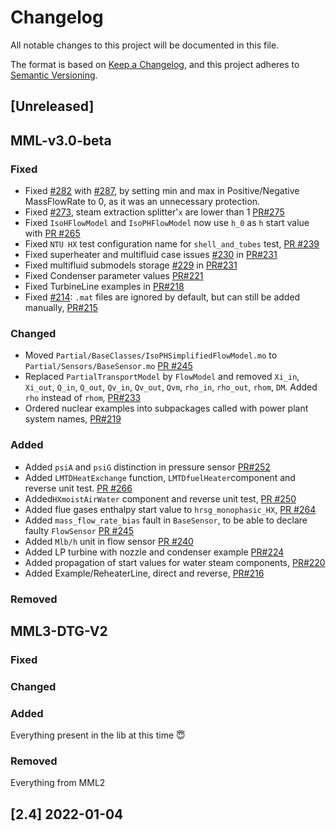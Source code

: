 # Changelog

All notable changes to this project will be documented in this file.

The format is based on [Keep a Changelog](https://keepachangelog.com/en/1.0.0/),
and this project adheres to [Semantic Versioning](https://semver.org/spec/v2.0.0.html).

## [Unreleased]

## MML-v3.0-beta

### Fixed <!--Make sure to add a link to the PR and issues related to your change-->
 - Fixed [#282](https://github.com/Metroscope-dev/metroscope-modeling-library/issues/282) with [#287](https://github.com/Metroscope-dev/metroscope-modeling-library/issues/287), by setting min and max in Positive/Negative MassFlowRate to 0, as it was an unnecessary protection.
 - Fixed [#273](https://github.com/Metroscope-dev/metroscope-modeling-library/issues/273), steam extraction splitter'`x` are lower than 1 [PR#275](https://github.com/Metroscope-dev/metroscope-modeling-library/pull/275)
 - Fixed `IsoHFlowModel` and `IsoPHFlowModel` now use `h_0` as `h` start value with [PR #265]([url](https://github.com/Metroscope-dev/metroscope-modeling-library/pull/265))
 - Fixed `NTU HX` test configuration name for `shell_and_tubes` test, [PR #239](https://github.com/Metroscope-dev/metroscope-modeling-library/pull/239)
 - Fixed superheater and multifluid case issues [#230](https://github.com/Metroscope-dev/metroscope-modeling-library/issues/230) in [PR#231](https://github.com/Metroscope-dev/metroscope-modeling-library/pull/231)
 - Fixed multifluid submodels storage [#229](https://github.com/Metroscope-dev/metroscope-modeling-library/issues/229) in [PR#231](https://github.com/Metroscope-dev/metroscope-modeling-library/pull/231)
 - Fixed Condenser parameter values [PR#221](https://github.com/Metroscope-dev/metroscope-modeling-library/pull/221)
 - Fixed TurbineLine examples in [PR#218](https://github.com/Metroscope-dev/metroscope-modeling-library/pull/218)
 - Fixed [#214](https://github.com/Metroscope-dev/metroscope-modeling-library/issues/214): `.mat` files are ignored by default, but can still be added manually, [PR#215](https://github.com/Metroscope-dev/metroscope-modeling-library/pull/215)

### Changed <!--Make sure to add a link to the PR and issues related to your change-->
 - Moved `Partial/BaseClasses/IsoPHSimplifiedFlowModel.mo` to `Partial/Sensors/BaseSensor.mo` [PR #245](https://github.com/Metroscope-dev/metroscope-modeling-library/pull/245)
 - Replaced `PartialTransportModel` by `FlowModel` and removed `Xi_in`, `Xi_out`, `Q_in`, `Q_out`, `Qv_in`, `Qv_out`, `Qvm`, `rho_in`, `rho_out`, `rhom`, `DM`. Added `rho` instead of `rhom`, [PR#233](https://github.com/Metroscope-dev/metroscope-modeling-library/pull/233)
 - Ordered nuclear examples into subpackages called with power plant system names, [PR#219](https://github.com/Metroscope-dev/metroscope-modeling-library/pull/219)

### Added <!--Make sure to add a link to the PR and issues related to your change-->
 - Added `psiA` and `psiG` distinction in pressure sensor [PR#252](https://github.com/Metroscope-dev/metroscope-modeling-library/pull/252)
 - Added `LMTDHeatExchange` function, `LMTDfuelHeater`component and reverse unit test. [PR #266](https://github.com/Metroscope-dev/metroscope-modeling-library/pull/266)
 - Added`HXmoistAirWater` component and reverse unit test, [PR #250](https://github.com/Metroscope-dev/metroscope-modeling-library/pull/250) 
 - Added flue gases enthalpy start value to `hrsg_monophasic_HX`, [PR #264](https://github.com/Metroscope-dev/metroscope-modeling-library/pull/264)
 - Added `mass_flow_rate_bias` fault in `BaseSensor`, to be able to declare faulty `FlowSensor` [PR #245](https://github.com/Metroscope-dev/metroscope-modeling-library/pull/245)
 - Added `Mlb/h` unit in flow sensor [PR #240](https://github.com/Metroscope-dev/metroscope-modeling-library/pull/240)
 - Added LP turbine with nozzle and condenser example [PR#224](https://github.com/Metroscope-dev/metroscope-modeling-library/pull/224)
 - Added propagation of start values for water steam components, [PR#220](https://github.com/Metroscope-dev/metroscope-modeling-library/pull/220)
 - Added Example/ReheaterLine, direct and reverse, [PR#216](https://github.com/Metroscope-dev/metroscope-modeling-library/pull/216)

### Removed <!--Make sure to add a link to the PR and issues related to your change-->


## MML3-DTG-V2

### Fixed

### Changed

### Added
Everything present in the lib at this time 😇

### Removed
Everything from MML2

## [2.4] 2022-01-04

